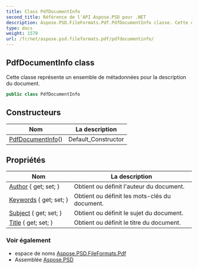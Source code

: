 ```yaml
---
title: Class PdfDocumentInfo
second_title: Référence de l'API Aspose.PSD pour .NET
description: Aspose.PSD.FileFormats.Pdf.PdfDocumentInfo classe. Cette classe représente un ensemble de métadonnées pour la description du document.
type: docs
weight: 1570
url: /fr/net/aspose.psd.fileformats.pdf/pdfdocumentinfo/
---
```

## PdfDocumentInfo class

Cette classe représente un ensemble de métadonnées pour la description du document.

```csharp
public class PdfDocumentInfo
```

## Constructeurs

| Nom | La description |
| --- | --- |
| [PdfDocumentInfo](pdfdocumentinfo/)() | Default_Constructor |

## Propriétés

| Nom | La description |
| --- | --- |
| [Author](../../aspose.psd.fileformats.pdf/pdfdocumentinfo/author/) { get; set; } | Obtient ou définit l'auteur du document. |
| [Keywords](../../aspose.psd.fileformats.pdf/pdfdocumentinfo/keywords/) { get; set; } | Obtient ou définit les mots-clés du document. |
| [Subject](../../aspose.psd.fileformats.pdf/pdfdocumentinfo/subject/) { get; set; } | Obtient ou définit le sujet du document. |
| [Title](../../aspose.psd.fileformats.pdf/pdfdocumentinfo/title/) { get; set; } | Obtient ou définit le titre du document. |

### Voir également

* espace de noms [Aspose.PSD.FileFormats.Pdf](../../aspose.psd.fileformats.pdf/)
* Assemblée [Aspose.PSD](../../)


